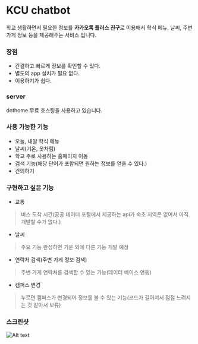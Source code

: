 # KCU chatbot
학교 생활하면서 필요한 정보를 **카카오톡 플러스 친구**로 이용해서 학식 메뉴, 날씨, 주변 가게 정보 등을 제공해주는 서비스 입니다.

### 장점
- 간결하고 빠르게 정보를 확인할 수 있다.
- 별도의 app 설치가 필요 없다.
- 이용하기가 쉽다.

### server
dothome 무료 호스팅을 사용하고 있습니다.

### 사용 가능한 기능
- 오늘, 내일 학식 메뉴
- 날씨(기온, 옷차림)
- 학교 주로 사용하는 홈페이지 이동
- 검색 기능(해당 단어가 포함되면 원하는 정보를 얻을 수 있다.)
- 건의하기

### 구현하고 싶은 기능
- 교통
>버스 도착 시간(공공 데이터 포털에서 제공하는 api가 속초 지역은 없어서 아직 개발할 수가 없다.)
- 날씨
>주요 기능 완성하면 기온 외에 다른 기능 개발 예정
- 연락처 검색(주변 가게 정보 검색)
>주변 가게 연락처를 검색할 수 있는 기능(데이터 베이스 연동)
- 캠퍼스 변경
>누르면 캠퍼스가 변경되어 정보를 볼 수 있는 기능(코드가 길어져서 점점 느려지는 것 같아서 보류)

### 스크린샷
![Alt text](김효재/hyojaek/KHJ/1.png)

